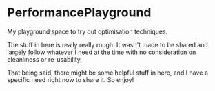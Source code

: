 # PerformancePlayground
My playground space to try out optimisation techniques.

The stuff in here is really really rough. It wasn't made to be shared and largely follow whatever I need at the time with no consideration on cleanliness or re-usability.

That being said, there might be some helpful stuff in here, and I have a specific need right now to share it. So enjoy!
